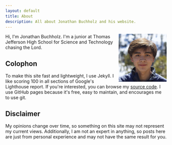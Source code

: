 ```yaml
---
layout: default
title: About
description: All about Jonathan Buchholz and his website.
---
```

<img src="/images/portrait.webp" alt="Jonathan Buchholz" style="float:right;margin:0 0 5px 15px;width:150px;height:auto">

Hi, I'm Jonathan Buchholz. I'm a junior at Thomas Jefferson High School for Science and Technology chasing the Lord.

## Colophon

To make this site fast and lightweight, I use Jekyll. I like scoring 100 in all sections of Google's Lighthouse report. If you're interested, you can browse my [source code](https://github.com/JonathanBuchh/jonathanbuchh.github.io). I use GitHub pages because it's free, easy to maintain, and encourages me to use git.

## Disclaimer

My opinions change over time, so something on this site may not represent my current views. Additionally, I am not an expert in anything, so posts here are just from personal experience and may not have the same result for you.

